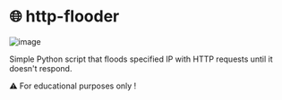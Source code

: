 # 🌐 http-flooder

![image](https://user-images.githubusercontent.com/92758195/140641241-8f37ff5a-9f1b-4f0d-8058-8828b6bda607.png)


Simple Python script that floods specified IP with HTTP requests until it doesn't respond.

⚠️ For educational purposes only !

